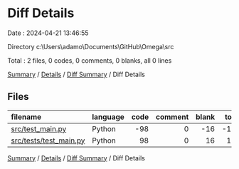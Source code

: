 # Diff Details

Date : 2024-04-21 13:46:55

Directory c:\\Users\\adamo\\Documents\\GitHub\\Omega\\src

Total : 2 files,  0 codes, 0 comments, 0 blanks, all 0 lines

[Summary](results.md) / [Details](details.md) / [Diff Summary](diff.md) / Diff Details

## Files
| filename | language | code | comment | blank | total |
| :--- | :--- | ---: | ---: | ---: | ---: |
| [src/test_main.py](/src/test_main.py) | Python | -98 | 0 | -16 | -114 |
| [src/tests/test_main.py](/src/tests/test_main.py) | Python | 98 | 0 | 16 | 114 |

[Summary](results.md) / [Details](details.md) / [Diff Summary](diff.md) / Diff Details